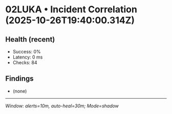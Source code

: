 # 02LUKA • Incident Correlation (2025-10-26T19:40:00.314Z)

## Health (recent)
- Success: 0%
- Latency: 0 ms
- Checks: 84

## Findings
- (none)

---
_Window: alerts=10m, auto-heal=30m; Mode=shadow_